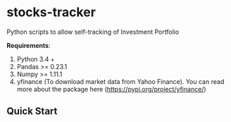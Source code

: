 # stocks-tracker
Python scripts to allow self-tracking of Investment Portfolio

<strong>Requirements</strong>:
1. Python 3.4 +
2. Pandas >= 0.23.1
3. Numpy >= 1.11.1
4. yfinance (To download market data from Yahoo Finance). You can read more about the package here (https://pypi.org/project/yfinance/)

## Quick Start
